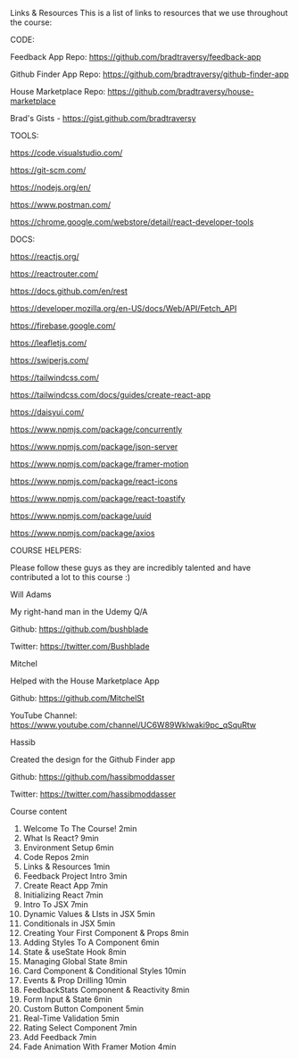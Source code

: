 Links & Resources
This is a list of links to resources that we use throughout the course:

CODE:

Feedback App Repo: https://github.com/bradtraversy/feedback-app

Github Finder App Repo: https://github.com/bradtraversy/github-finder-app

House Marketplace Repo: https://github.com/bradtraversy/house-marketplace

Brad's Gists - https://gist.github.com/bradtraversy

TOOLS:

https://code.visualstudio.com/

https://git-scm.com/

https://nodejs.org/en/

https://www.postman.com/

https://chrome.google.com/webstore/detail/react-developer-tools

DOCS:

https://reactjs.org/

https://reactrouter.com/

https://docs.github.com/en/rest

https://developer.mozilla.org/en-US/docs/Web/API/Fetch_API

https://firebase.google.com/

https://leafletjs.com/

https://swiperjs.com/

https://tailwindcss.com/

https://tailwindcss.com/docs/guides/create-react-app

https://daisyui.com/

https://www.npmjs.com/package/concurrently

https://www.npmjs.com/package/json-server

https://www.npmjs.com/package/framer-motion

https://www.npmjs.com/package/react-icons

https://www.npmjs.com/package/react-toastify

https://www.npmjs.com/package/uuid

https://www.npmjs.com/package/axios

COURSE HELPERS:

Please follow these guys as they are incredibly talented and have contributed a lot to this course :)

Will Adams

My right-hand man in the Udemy Q/A

Github: https://github.com/bushblade

Twitter: https://twitter.com/Bushblade

Mitchel

Helped with the House Marketplace App

Github: https://github.com/MitchelSt

YouTube Channel: https://www.youtube.com/channel/UC6W89Wklwaki9pc_qSquRtw

Hassib

Created the design for the Github Finder app

Github: https://github.com/hassibmoddasser

Twitter: https://twitter.com/hassibmoddasser

Course content

1. Welcome To The Course!
   2min
2. What Is React?
   9min
3. Environment Setup
   6min
4. Code Repos
   2min
5. Links & Resources
   1min
6. Feedback Project Intro
   3min
7. Create React App
   7min
8. Initializing React
   7min
9. Intro To JSX
   7min
10. Dynamic Values & LIsts in JSX
    5min
11. Conditionals in JSX
    5min
12. Creating Your First Component & Props
    8min
13. Adding Styles To A Component
    6min
14. State & useState Hook
    8min
15. Managing Global State
    8min
16. Card Component & Conditional Styles
    10min
17. Events & Prop Drilling
    10min
18. FeedbackStats Component & Reactivity
    8min
19. Form Input & State
    6min
20. Custom Button Component
    5min
21. Real-Time Validation
    5min
22. Rating Select Component
    7min
23. Add Feedback
    7min
24. Fade Animation With Framer Motion
    4min
